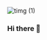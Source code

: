 ![timg (1)](https://user-images.githubusercontent.com/57059809/119258140-04fff200-bbfb-11eb-85c3-1daaa2dff039.gif)


### Hi there 👋

<!--
**huyunlei/huyunlei** is a ✨ _special_ ✨ repository because its `README.md` (this file) appears on your GitHub profile.

Here are some ideas to get you started:

- 🔭 I’m currently working on ...
- 🌱 I’m currently learning ...
- 👯 I’m looking to collaborate on ...
- 🤔 I’m looking for help with ...
- 💬 Ask me about ...
- 📫 How to reach me: ...
- 😄 Pronouns: ...
- ⚡ Fun fact: ...
-->
